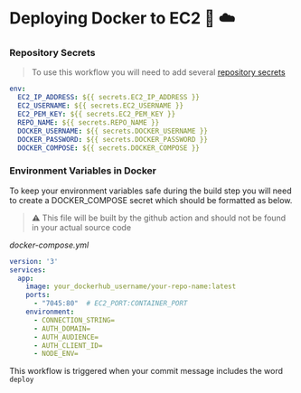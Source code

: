 # Deploying Docker to EC2 🐳 ☁️


### Repository Secrets

> To use this workflow you will need to add several [repository secrets](https://docs.github.com/en/actions/security-guides/using-secrets-in-github-actions)

```yaml
env:
  EC2_IP_ADDRESS: ${{ secrets.EC2_IP_ADDRESS }}
  EC2_USERNAME: ${{ secrets.EC2_USERNAME }}
  EC2_PEM_KEY: ${{ secrets.EC2_PEM_KEY }}
  REPO_NAME: ${{ secrets.REPO_NAME }}
  DOCKER_USERNAME: ${{ secrets.DOCKER_USERNAME }}
  DOCKER_PASSWORD: ${{ secrets.DOCKER_PASSWORD }}
  DOCKER_COMPOSE: ${{ secrets.DOCKER_COMPOSE }}
```


### Environment Variables in Docker
To keep your environment variables safe during the build step you will need to create a DOCKER_COMPOSE secret which should be formatted as below. 

> ⚠️ This file will be built by the github action and should not be found in your actual source code

_docker-compose.yml_
```yaml
version: '3'
services:
  app:
    image: your_dockerhub_username/your-repo-name:latest
    ports:
      - "7045:80"  # EC2_PORT:CONTAINER_PORT
    environment:
      - CONNECTION_STRING=
      - AUTH_DOMAIN=
      - AUTH_AUDIENCE=
      - AUTH_CLIENT_ID=
      - NODE_ENV=
```


This workflow is triggered when your commit message includes the word `deploy`
